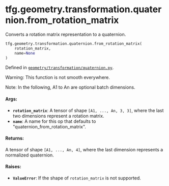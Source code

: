 <div itemscope itemtype="http://developers.google.com/ReferenceObject">
<meta itemprop="name" content="tfg.geometry.transformation.quaternion.from_rotation_matrix" />
<meta itemprop="path" content="Stable" />
</div>

# tfg.geometry.transformation.quaternion.from_rotation_matrix

Converts a rotation matrix representation to a quaternion.

``` python
tfg.geometry.transformation.quaternion.from_rotation_matrix(
    rotation_matrix,
    name=None
)
```



Defined in [`geometry/transformation/quaternion.py`](https://github.com/tensorflow/graphics/blob/master/tensorflow_graphics/geometry/transformation/quaternion.py).

<!-- Placeholder for "Used in" -->

Warning:
  This function is not smooth everywhere.

Note:
  In the following, A1 to An are optional batch dimensions.

#### Args:

* <b>`rotation_matrix`</b>: A tensor of shape `[A1, ..., An, 3, 3]`, where the last two
    dimensions represent a rotation matrix.
* <b>`name`</b>: A name for this op that defaults to "quaternion_from_rotation_matrix".


#### Returns:

A tensor of shape `[A1, ..., An, 4]`, where the last dimension represents
a normalized quaternion.


#### Raises:

* <b>`ValueError`</b>: If the shape of `rotation_matrix` is not supported.